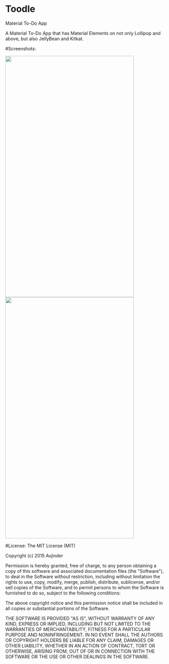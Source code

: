 # Toodle
Material To-Do App

A Material To-Do App that has Material Elements on not only Lollipop and above, 
but also JellyBean and Kitkat.

#Screenshots:

<img src="https://github.com/avjinder/Toodle/blob/master/screenshot_list_to_do_sep_9_2015.png" height="750" width="400"/>

<img src="https://github.com/avjinder/Toodle/blob/master/screenshot_new_to_do_sep_9_2015.png" height="750" width="400"/>

#License:
The MIT License (MIT)

Copyright (c) 2015 Avjinder

Permission is hereby granted, free of charge, to any person obtaining a copy
of this software and associated documentation files (the "Software"), to deal
in the Software without restriction, including without limitation the rights
to use, copy, modify, merge, publish, distribute, sublicense, and/or sell
copies of the Software, and to permit persons to whom the Software is
furnished to do so, subject to the following conditions:

The above copyright notice and this permission notice shall be included in all
copies or substantial portions of the Software.

THE SOFTWARE IS PROVIDED "AS IS", WITHOUT WARRANTY OF ANY KIND, EXPRESS OR
IMPLIED, INCLUDING BUT NOT LIMITED TO THE WARRANTIES OF MERCHANTABILITY,
FITNESS FOR A PARTICULAR PURPOSE AND NONINFRINGEMENT. IN NO EVENT SHALL THE
AUTHORS OR COPYRIGHT HOLDERS BE LIABLE FOR ANY CLAIM, DAMAGES OR OTHER
LIABILITY, WHETHER IN AN ACTION OF CONTRACT, TORT OR OTHERWISE, ARISING FROM,
OUT OF OR IN CONNECTION WITH THE SOFTWARE OR THE USE OR OTHER DEALINGS IN THE
SOFTWARE.

